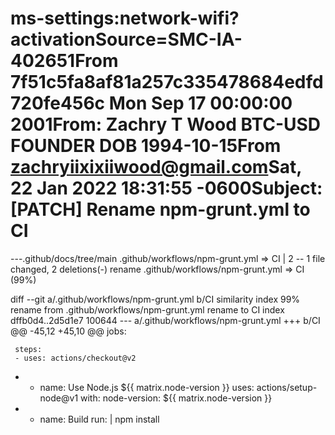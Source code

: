 # ms-settings:network-wifi?activationSource=SMC-IA-402651From 7f51c5fa8af81a257c335478684edfd720fe456c Mon Sep 17 00:00:00 2001From: Zachry T Wood BTC-USD FOUNDER DOB 1994-10-15From <zachryiixixiiwood@gmail.com>Sat, 22 Jan 2022 18:31:55 -0600Subject: [PATCH] Rename npm-grunt.yml to CI
---.github/docs/tree/main
 .github/workflows/npm-grunt.yml => CI | 2 --
 1 file changed, 2 deletions(-)
 rename .github/workflows/npm-grunt.yml => CI (99%)

diff --git a/.github/workflows/npm-grunt.yml b/CI
similarity index 99%
rename from .github/workflows/npm-grunt.yml
rename to CI
index dffb0d4..2d5d1e7 100644
--- a/.github/workflows/npm-grunt.yml
+++ b/CI
@@ -45,12 +45,10 @@ jobs:
     
     steps:
     - uses: actions/checkout@v2
-
     - name: Use Node.js ${{ matrix.node-version }}
       uses: actions/setup-node@v1
       with:
         node-version: ${{ matrix.node-version }}
-
     - name: Build
       run: |
         npm install
